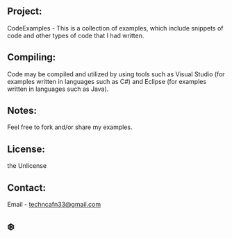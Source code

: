 ## Project: 
CodeExamples - This is a collection of examples, which include snippets of code and other types of code that I had written. 


## Compiling: 
Code may be compiled and utilized by using tools such as Visual Studio (for examples written in languages such as C#) and Eclipse (for examples written in languages such as Java).


## Notes: 
Feel free to fork and/or share my examples.


## License: 
the Unlicense



## Contact:
Email - techncafn33@gmail.com


## :snowflake:
